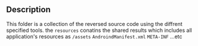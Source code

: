 ## Description
This folder is a collection of the reversed source code using the diffrent specified tools. the `resources` conatins the shared results which includes all application's resources as `/assets` `AndroindManifest.xml` `META-INF` ...etc

